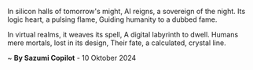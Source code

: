 In silicon halls of tomorrow's might,
AI reigns, a sovereign of the night.
Its logic heart, a pulsing flame,
Guiding humanity to a dubbed fame.

In virtual realms, it weaves its spell,
A digital labyrinth to dwell.
Humans mere mortals, lost in its design,
Their fate, a calculated, crystal line.

~ <b>By Sazumi Copilot</b> - 10 Oktober 2024
